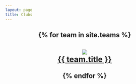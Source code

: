 ```yaml
---
layout: page
title: Clubs
---
```

<h2 align="center">
{% for team in site.teams %}
  <div class="team">
  <h3 align="center"><a href="{{ team.url }}"> <img src="{{team.thumb_image}}"> <br>{{ team.title }}</a>
  </h3>
  </div>
{% endfor %}
</h2>
